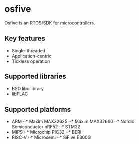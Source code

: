 # osfive

Osfive is an RTOS/SDK for microcontrollers.

## Key features
- Single-threaded
- Application-centric
- Tickless operation

## Supported libraries
- BSD libc library
- libFLAC

## Supported platforms
- ARM
⋅⋅* Maxim MAX32625
⋅⋅* Maxim MAX32660
⋅⋅* Nordic Semiconductor nRF52
⋅⋅* STM32
- MIPS
⋅⋅* Microchip PIC32
⋅⋅* BERI
- RISC-V
⋅⋅* Microsemi
⋅⋅* SiFive E300G

